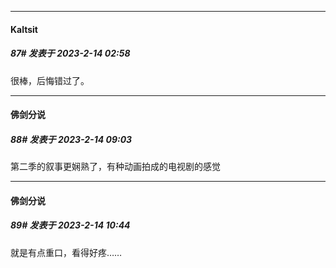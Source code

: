 
*****

####  Kaltsit  
##### 87#       发表于 2023-2-14 02:58

很棒，后悔错过了。


*****

####  佛剑分说  
##### 88#       发表于 2023-2-14 09:03

第二季的叙事更娴熟了，有种动画拍成的电视剧的感觉


*****

####  佛剑分说  
##### 89#       发表于 2023-2-14 10:44

就是有点重口，看得好疼……

